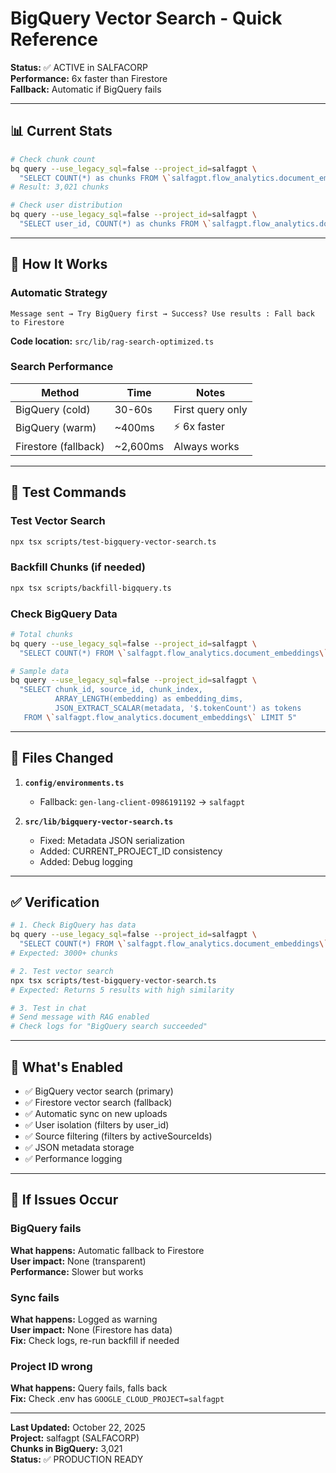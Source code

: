 # BigQuery Vector Search - Quick Reference

**Status:** ✅ ACTIVE in SALFACORP  
**Performance:** 6x faster than Firestore  
**Fallback:** Automatic if BigQuery fails

---

## 📊 Current Stats

```bash
# Check chunk count
bq query --use_legacy_sql=false --project_id=salfagpt \
  "SELECT COUNT(*) as chunks FROM \`salfagpt.flow_analytics.document_embeddings\`"
# Result: 3,021 chunks

# Check user distribution  
bq query --use_legacy_sql=false --project_id=salfagpt \
  "SELECT user_id, COUNT(*) as chunks FROM \`salfagpt.flow_analytics.document_embeddings\` GROUP BY user_id"
```

---

## 🚀 How It Works

### Automatic Strategy

```
Message sent → Try BigQuery first → Success? Use results : Fall back to Firestore
```

**Code location:** `src/lib/rag-search-optimized.ts`

### Search Performance

| Method | Time | Notes |
|--------|------|-------|
| BigQuery (cold) | 30-60s | First query only |
| BigQuery (warm) | ~400ms | ⚡ 6x faster |
| Firestore (fallback) | ~2,600ms | Always works |

---

## 🧪 Test Commands

### Test Vector Search
```bash
npx tsx scripts/test-bigquery-vector-search.ts
```

### Backfill Chunks (if needed)
```bash
npx tsx scripts/backfill-bigquery.ts
```

### Check BigQuery Data
```bash
# Total chunks
bq query --use_legacy_sql=false --project_id=salfagpt \
  "SELECT COUNT(*) FROM \`salfagpt.flow_analytics.document_embeddings\`"

# Sample data
bq query --use_legacy_sql=false --project_id=salfagpt \
  "SELECT chunk_id, source_id, chunk_index, 
          ARRAY_LENGTH(embedding) as embedding_dims,
          JSON_EXTRACT_SCALAR(metadata, '$.tokenCount') as tokens
   FROM \`salfagpt.flow_analytics.document_embeddings\` LIMIT 5"
```

---

## 🔧 Files Changed

1. **`config/environments.ts`**
   - Fallback: `gen-lang-client-0986191192` → `salfagpt`

2. **`src/lib/bigquery-vector-search.ts`**
   - Fixed: Metadata JSON serialization
   - Added: CURRENT_PROJECT_ID consistency
   - Added: Debug logging

---

## ✅ Verification

```bash
# 1. Check BigQuery has data
bq query --use_legacy_sql=false --project_id=salfagpt \
  "SELECT COUNT(*) FROM \`salfagpt.flow_analytics.document_embeddings\`"
# Expected: 3000+ chunks

# 2. Test vector search
npx tsx scripts/test-bigquery-vector-search.ts
# Expected: Returns 5 results with high similarity

# 3. Test in chat
# Send message with RAG enabled
# Check logs for "BigQuery search succeeded"
```

---

## 🎯 What's Enabled

- ✅ BigQuery vector search (primary)
- ✅ Firestore vector search (fallback)
- ✅ Automatic sync on new uploads
- ✅ User isolation (filters by user_id)
- ✅ Source filtering (filters by activeSourceIds)
- ✅ JSON metadata storage
- ✅ Performance logging

---

## 🚨 If Issues Occur

### BigQuery fails
**What happens:** Automatic fallback to Firestore  
**User impact:** None (transparent)  
**Performance:** Slower but works

### Sync fails
**What happens:** Logged as warning  
**User impact:** None (Firestore has data)  
**Fix:** Check logs, re-run backfill if needed

### Project ID wrong
**What happens:** Query fails, falls back  
**Fix:** Check .env has `GOOGLE_CLOUD_PROJECT=salfagpt`

---

**Last Updated:** October 22, 2025  
**Project:** salfagpt (SALFACORP)  
**Chunks in BigQuery:** 3,021  
**Status:** ✅ PRODUCTION READY

